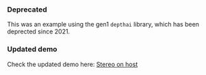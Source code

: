 ### Deprecated

This was an example using the gen1 `depthai` library, which has been deprected since 2021.

### Updated demo

Check the updated demo here: [Stereo on host](../gen2-stereo-on-host/)
